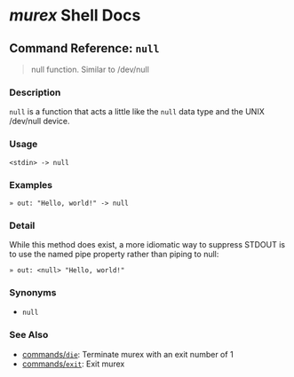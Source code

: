 # _murex_ Shell Docs

## Command Reference: `null`

> null function. Similar to /dev/null

### Description

`null` is a function that acts a little like the `null` data type and the
UNIX /dev/null device.

### Usage

    <stdin> -> null

### Examples

    » out: "Hello, world!" -> null

### Detail

While this method does exist, a more idiomatic way to suppress STDOUT is to
use the named pipe property rather than piping to null:

    » out: <null> "Hello, world!"

### Synonyms

* `null`


### See Also

* [commands/`die`](../commands/die.md):
  Terminate murex with an exit number of 1
* [commands/`exit`](../commands/exit.md):
  Exit murex
